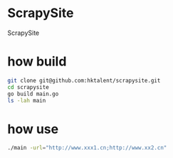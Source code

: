 # ScrapySite
ScrapySite

# how build
```bash
git clone git@github.com:hktalent/scrapysite.git
cd scrapysite
go build main.go
ls -lah main
```

# how use
```bash
./main -url="http://www.xxx1.cn;http://www.xx2.cn"
```
